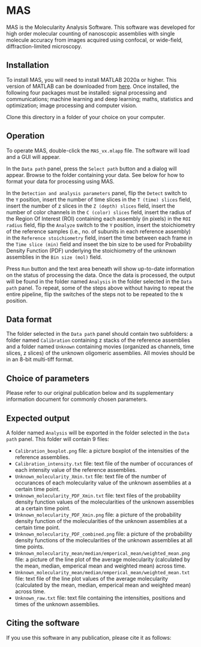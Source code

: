# MAS
MAS is the Molecularity Analysis Software. This software was developed for high order molecular counting of nanoscopic assemblies with single molecule accuracy from images acquired using confocal, or wide-field, diffraction-limited microscopy. 
## Installation
To install MAS, you will need to install MATLAB 2020a or higher. This version of MATLAB can be downloaded from [here](https://www.mathworks.com/products/matlab.html). Once installed, the following four packages must be installed: signal processing and communications; machine learning and deep learning; maths, statistics and optimization; image processing and computer vision.  
  
Clone this directory in a folder of your choice on your computer.
## Operation
To operate MAS, double-click the `MAS_vx.mlapp` file. The software will load and a GUI will appear.   
  
In the `Data path` panel, press the `Select path` button and a dialog will appear. Browse to the folder containing your data. See below for how to format your data for processing using MAS.  
  
In the `Detection and analysis parameters` panel, flip the `Detect` switch to the `Y` position, insert the number of time slices in the `T (time) slices` field, insert the number of z slices in the `Z (depth) slices` field, insert the number of color channels in the `C (color) slices` field, insert the radius of the Region Of Interest (ROI) containing each assembly (in pixels) in the `ROI radius` field, flip the `Analyze` switch to the `Y` position, insert the stoichiometry of the reference samples (i.e., no. of subunits in each reference assembly) in the `Reference stoichiometry` field, insert the time between each frame in the `Time slice (min)` field and inseet the bin size to be used for Probability Density Function (PDF) underlying the stoichiometry of the unknown assemblies in the `Bin size (mol)` field.
  
Press `Run` button and the text area beneath will show up-to-date information on the status of processing the data. Once the data is processed, the output will be found in the folder named `Analysis` in the folder selected in the `Data path` panel. To repeat, some of the steps above without having to repeat the entire pipeline, flip the switches of the steps not to be repeated to the `N` position.

## Data format
The folder selected in the `Data path` panel should contain two subfolders: a folder named `Calibration` containing z stacks of the reference assemblies and a folder named `Unknown` containing movies (organized as channels, time slices, z slices) of the unknown oligomeric assemblies. All movies should be in an 8-bit multi-tiff format.

## Choice of parameters
Please refer to our original publication below and its supplementary information document for commonly chosen parameters.

## Expected output
A folder named `Analysis` will be exported in the folder selected in the `Data path` panel. This folder will contain 9 files: 
- `Calibration_boxplot.png` file: a picture boxplot of the intensities of the reference assemblies.
- `Calibration_intensity.txt` file: text file of the number of occurances of each intensity value of the reference assemblies.
- `Unknown_molecularity_Xmin.txt` file: text file of the number of occurances of each molecularity value of the unknown assemblies at a certain time point.
- `Unknown_molecularity_PDF_Xmin.txt` file: text files of the probability density function values of the molecularities of the unknown assemblies at a certain time point.
- `Unknown_molecularity_PDF_Xmin.png` file: a picture of the probability density function of the molecularities of the unknown assemblies at a certain time point.
- `Unknown_molecularity_PDF_combined.png` file: a picture of the probability density functions of the molecularities of the unknown assemblies at all time points.
- `Unknown_molecularity_mean/median/emperical_mean/weighted_mean.png` file: a picture of the line plot of the average molecularity (calculated by the mean, median, emperical mean and weighted mean) across time.
- `Unknown_molecularity_mean/median/emperical_mean/weighted_mean.txt` file: text file of the line plot values of the average molecularity (calculated by the mean, median, emperical mean and weighted mean) across time.
- `Unknown_raw.txt` file: text file containing the intensities, positions and times of the unknown assemblies.
## Citing the software
If you use this software in any publication, please cite it as follows:  
